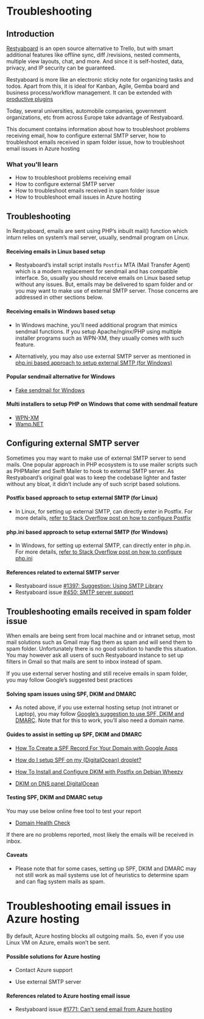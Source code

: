 # Troubleshooting

## Introduction

[Restyaboard](https://restya.com/board) is an open source alternative to Trello, but with smart additional features like offline sync, diff /revisions, nested comments, multiple view layouts, chat, and more. And since it is self-hosted, data, privacy, and IP security can be guaranteed.

Restyaboard is more like an electronic sticky note for organizing tasks and todos. Apart from this, it is ideal for Kanban, Agile, Gemba board and business process/workflow management. It can be extended with [productive plugins](https://restya.com/board/apps "productive plugins")

Today, several universities, automobile companies, government organizations, etc from across Europe take advantage of Restyaboard.

This document contains information about how to troubleshoot problems receiving email, how to configure external SMTP server, how to troubleshoot emails received in spam folder issue, how to troubleshoot email issues in Azure hosting

### What you'll learn

*   How to troubleshoot problems receiving email
*   How to configure external SMTP server
*   How to troubleshoot emails received in spam folder issue
*   How to troubleshoot email issues in Azure hosting

## Troubleshooting

In Restyaboard, emails are sent using PHP’s inbuilt mail() function which inturn relies on system’s mail server, usually, sendmail program on Linux.

#### Receiving emails in Linux based setup

*   Restyaboard’s install script installs `Postfix` MTA (Mail Transfer Agent) which is a modern replacement for sendmail and has compatible interface. So, usually you should receive emails on Linux based setup without any issues. But, emails may be delivered to spam folder and or you may want to make use of external SMTP server. Those concerns are addressed in other sections below.
    

#### Receiving emails in Windows based setup

*   In Windows machine, you’ll need additional program that mimics sendmail functions. If you setup Apache/nginx/PHP using multiple installer programs such as WPN-XM, they usually comes with such feature.
    
*   Alternatively, you may also use external SMTP server as mentioned in [php.ini based approach to setup external SMTP (for Windows)](http://stackoverflow.com/questions/112190/php-ini-smtp-how-do-you-pass-username-password/6941390#6941390 "php.ini based approach to setup external SMTP (for Windows)")
    

#### Popular sendmail alternative for Windows

*   [Fake sendmail for Windows](https://www.glob.com.au/sendmail/ "Fake sendmail for Windows")

#### Multi installers to setup PHP on Windows that come with sendmail feature

*   [WPN-XM](https://wpn-xm.org/ "WPN-XM")
*   [Wamp.NET](https://www.wamp.net/ "Wamp.NET")

## Configuring external SMTP server

Sometimes you may want to make use of external SMTP server to send mails. One popular approach in PHP ecosystem is to use mailer scripts such as PHPMailer and Swift Mailer to hook to external SMTP server. As Restyaboard’s original goal was to keep the codebase lighter and faster without any bloat, it didn’t include any of such script based solutions.

#### Postfix based approach to setup external SMTP (for Linux)

*   In Linux, for setting up external SMTP, can directly enter in Postfix. For more details, [refer to Stack Overflow post on how to configure Postfix](http://stackoverflow.com/questions/112190/php-ini-smtp-how-do-you-pass-username-password/31084190#31084190 "refer to Stack Overflow post on how to configure Postfix")
    

#### php.ini based approach to setup external SMTP (for Windows)

*   In Windows, for setting up external SMTP, can directly enter in php.in. For more details, [refer to Stack Overflow post on how to configure php.ini](http://stackoverflow.com/questions/112190/php-ini-smtp-how-do-you-pass-username-password/6941390#6941390 "refer to Stack Overflow post on how to configure php.ini")
    

#### References related to external SMTP server

*   Restyaboard issue [#1397: Suggestion: Using SMTP Library](https://github.com/RestyaPlatform/board/issues/1397 "#1397: Suggestion: Using SMTP Library")
*   Restyaboard issue [#450: SMTP server support](https://github.com/RestyaPlatform/board/issues/450#issuecomment-196814831 "#450: SMTP server support")

## Troubleshooting emails received in spam folder issue

When emails are being sent from local machine and or intranet setup, most mail solutions such as Gmail may flag them as spam and will send them to spam folder. Unfortunately there is no good solution to handle this situation. You may however ask all users of such Restyaboard instance to set up filters in Gmail so that mails are sent to inbox instead of spam.

If you use external server hosting and still receive emails in spam folder, you may follow Google’s suggested best practices

#### Solving spam issues using SPF, DKIM and DMARC

*   As noted above, if you use external hosting setup (not intranet or Laptop), you may follow [Google’s suggestion to use SPF, DKIM and DMARC](https://support.google.com/a/answer/33786?hl=en "Google’s suggestion to use SPF, DKIM and DMARC"). Note that for this to work, you’ll also need a domain name.
    

#### Guides to assist in setting up SPF, DKIM and DMARC

*   [How To Create a SPF Record For Your Domain with Google Apps](https://www.digitalocean.com/community/tutorials/how-to-create-a-spf-record-for-your-domain-with-google-apps "How To Create a SPF Record For Your Domain with Google Apps")
    
*   [How do I setup SPF on my (DigitalOcean) droplet?](https://www.digitalocean.com/community/questions/how-do-i-setup-spf-on-my-droplet "How do I setup SPF on my (DigitalOcean) droplet?")
    
*   [How To Install and Configure DKIM with Postfix on Debian Wheezy](https://www.digitalocean.com/community/tutorials/how-to-install-and-configure-dkim-with-postfix-on-debian-wheezy "How To Install and Configure DKIM with Postfix on Debian Wheezy")
    
*   [DKIM on DNS panel DigitalOcean](https://www.digitalocean.com/community/questions/dkim-on-dns-panel-digitalocean "DKIM on DNS panel DigitalOcean")
    

#### Testing SPF, DKIM and DMARC setup

You may use below online free tool to test your report

*   [Domain Health Check](https://mxtoolbox.com/domain "Domain Health Check")
    

If there are no problems reported, most likely the emails will be received in inbox.

#### Caveats

*   Please note that for some cases, setting up SPF, DKIM and DMARC may not still work as mail systems use lot of heuristics to determine spam and can flag system mails as spam.

# Troubleshooting email issues in Azure hosting

By default, Azure hosting blocks all outgoing mails. So, even if you use Linux VM on Azure, emails won’t be sent.

#### Possible solutions for Azure hosting

*   Contact Azure support
    
*   Use external SMTP server
    

#### References related to Azure hosting email issue

*   Restyaboard issue [#1771: Can't send email from Azure hosting](https://github.com/RestyaPlatform/board/issues/1771 "#1771: Can't send email from Azure hosting")